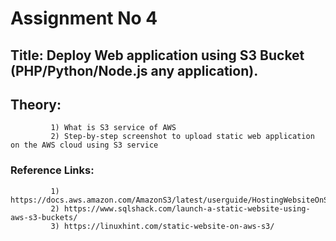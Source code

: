 # Assignment No 4
## Title: Deploy Web application using S3 Bucket (PHP/Python/Node.js any application).

## Theory:
             1) What is S3 service of AWS
             2) Step-by-step screenshot to upload static web application on the AWS cloud using S3 service

### Reference Links:

             1) https://docs.aws.amazon.com/AmazonS3/latest/userguide/HostingWebsiteOnS3Setup.html
             2) https://www.sqlshack.com/launch-a-static-website-using-aws-s3-buckets/
             3) https://linuxhint.com/static-website-on-aws-s3/
